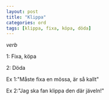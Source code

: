 ```yaml
---
layout: post
title: "Klippa"
categories: ord
tags: [klippa, fixa, köpa, döda]
---
```


*verb*

1: Fixa, köpa

2: Döda

Ex 1:"Måste fixa en mössa, är så kallt"

Ex 2:"Jag ska fan klippa den där jäveln!"